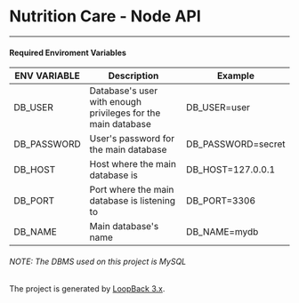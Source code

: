 # Nutrition Care - Node API
___
#### Required Enviroment Variables

| ENV VARIABLE | Description |  Example |
| ------ | ------ | ------ | 
| DB_USER | Database's user with enough privileges for the main database | DB_USER=user |
| DB_PASSWORD | User's password for the main database | DB_PASSWORD=secret |
| DB_HOST | Host where the main database is | DB_HOST=127.0.0.1 |
| DB_PORT | Port where the main database is listening to | DB_PORT=3306 |
| DB_NAME | Main database's name | DB_NAME=mydb |

###### NOTE: The DBMS used on this project is MySQL

The project is generated by [LoopBack 3.x](http://loopback.io).
